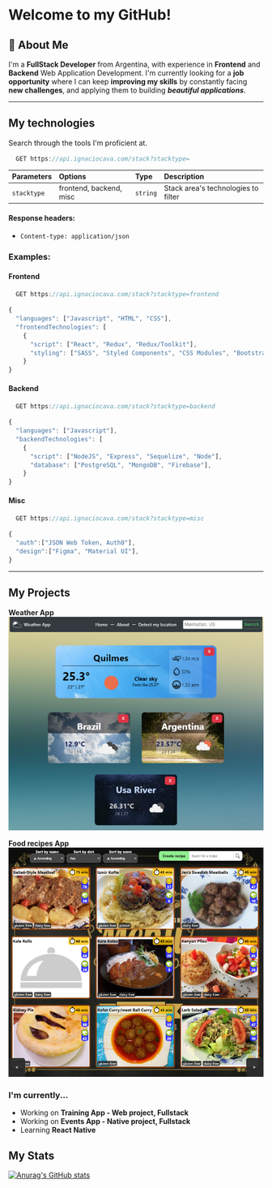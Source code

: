
# Welcome to my GitHub!

## 🚀 About Me

I'm a **FullStack Developer** from Argentina, with experience in **Frontend** and **Backend** 
Web Application Development. I'm currently looking for a **job opportunity**
where I can keep **improving my skills** by constantly facing **new challenges**, and applying them to building ***beautiful applications***.

---
## My technologies

Search through the tools I'm proficient at.

```javascript
  GET https://api.ignaciocava.com/stack?stacktype=
```



| Parameters  | Options |Type     | Description                |
| :--------  | :-------|:-------  | :------------------------- |
| `stacktype`| frontend, backend, misc |`string` |  Stack area's technologies to filter |

#### Response headers:

- `Content-type: application/json`

### Examples:

#### Frontend

```javascript
  GET https://api.ignaciocava.com/stack?stacktype=frontend
```

```javascript
{
  "languages": ["Javascript", "HTML", "CSS"],
  "frontendTechnologies": [
    {
      "script": ["React", "Redux", "Redux/Toolkit"],
      "styling": ["SASS", "Styled Components", "CSS Modules", "Bootstrap"],
    }
}
```

#### Backend

```javascript
  GET https://api.ignaciocava.com/stack?stacktype=backend
```

```javascript
{
  "languages": ["Javascript"],
  "backendTechnologies": [
    {
      "script": ["NodeJS", "Express", "Sequelize", "Node"],
      "database": ["PostgreSQL", "MongoDB", "Firebase"],
    }
}
```

#### Misc

```javascript
  GET https://api.ignaciocava.com/stack?stacktype=misc
```

```javascript
{
  "auth":["JSON Web Token, Auth0"],
  "design":["Figma", "Material UI"],
}
```
---
## My Projects


**Weather App**
<a href='https://weathernacho.netlify.app/'>![This is an image](weatherapp.png)</a>

**Food recipes App**
<a href='pi-front.herokuapp.com'>![This is an image](foodapp.png)</a>


### I'm currently...

- Working on **Training App - Web project, Fullstack**
- Working on **Events App - Native project, Fullstack**
- Learning **React Native**
## My Stats

[![Anurag's GitHub stats](https://github-readme-stats.vercel.app/api?username=IgnacioCava)](https://github.com/anuraghazra/github-readme-stats)
